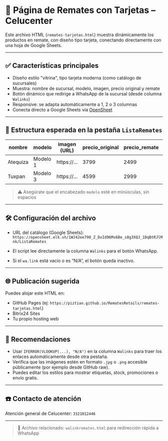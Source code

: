 # 🛒 Página de Remates con Tarjetas – Celucenter

Este archivo HTML (`remates-tarjetas.html`) muestra dinámicamente los productos en remate, con diseño tipo tarjeta, conectando directamente con una hoja de Google Sheets.

---

## ✅ Características principales

- Diseño estilo "vitrina", tipo tarjeta moderna (como catálogo de sucursales)
- Muestra: nombre de sucursal, modelo, imagen, precio original y remate
- Botón dinámico que redirige a WhatsApp de la sucursal (desde columna `Walinks`)
- Responsive: se adapta automáticamente a 1, 2 o 3 columnas
- Conecta directo a Google Sheets vía [OpenSheet](https://opensheet.elk.sh)

---

## 📄 Estructura esperada en la pestaña `ListaRemates`

| nombre       | modelo     | imagen (URL) | precio_original | precio_remate | Walinks (wa.link) |
|--------------|------------|--------------|------------------|----------------|--------------------|
| Atequiza     | Modelo 1   | https://...  | 3799             | 2499           | https://wa.link/... |
| Tuxpan       | Modelo 3   | https://...  | 4599             | 2999           | https://wa.link/... |

> ⚠️ Asegúrate que el encabezado `modelo` esté en minúsculas, sin espacios

---

## 🛠 Configuración del archivo

- URL del catálogo (Google Sheets):  
  `https://opensheet.elk.sh/1WJ42ee790_Z_DxId96Ms6Be_s8g3XQJ_1DqBtRJlMnk/ListaRemates`
  
- El script lee directamente la columna `Walinks` para el botón WhatsApp.

- Si el `wa.link` está vacío o es “N/A”, el botón queda inactivo.

---

## 🌐 Publicación sugerida

Puedes alojar este HTML en:

- GitHub Pages (ej: `https://piztian.github.io/RematesRetails/remates-tarjetas.html`)
- Bitrix24 Sites
- Tu propio hosting web

---

## 🧠 Recomendaciones

- Usar `IFERROR(VLOOKUP(...), "N/A")` en la columna `Walinks` para traer los enlaces automáticamente desde otra pestaña.
- Verifica que las imágenes estén en formato `.jpg` o `.png` accesible públicamente (por ejemplo desde GitHub raw).
- Puedes editar los estilos para mostrar etiquetas, stock, promociones o envío gratis.

---

## ☎️ Contacto de atención

Atención general de Celucenter: `3321012446`

---

> 📌 Archivo relacionado: `walinkremates.html` para redirección rápida a WhatsApp
